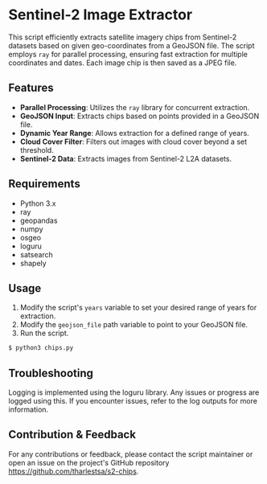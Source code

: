 # Sentinel-2 Image Extractor

This script efficiently extracts satellite imagery chips from Sentinel-2 datasets based on given geo-coordinates from a GeoJSON file. The script employs `ray` for parallel processing, ensuring fast extraction for multiple coordinates and dates. Each image chip is then saved as a JPEG file.

## Features

- **Parallel Processing**: Utilizes the `ray` library for concurrent extraction.
- **GeoJSON Input**: Extracts chips based on points provided in a GeoJSON file.
- **Dynamic Year Range**: Allows extraction for a defined range of years.
- **Cloud Cover Filter**: Filters out images with cloud cover beyond a set threshold.
- **Sentinel-2 Data**: Extracts images from Sentinel-2 L2A datasets.

## Requirements

- Python 3.x
- ray
- geopandas
- numpy
- osgeo
- loguru
- satsearch
- shapely

## Usage

1. Modify the script's `years` variable to set your desired range of years for extraction.
2. Modify the `geojson_file` path variable to point to your GeoJSON file.
3. Run the script.

```bash
$ python3 chips.py
```

## Troubleshooting

Logging is implemented using the loguru library. Any issues or progress are logged using this. If you encounter issues, refer to the log outputs for more information.


## Contribution & Feedback

For any contributions or feedback, please contact the script maintainer or open an issue on the project's GitHub repository https://github.com/tharlestsa/s2-chips.
